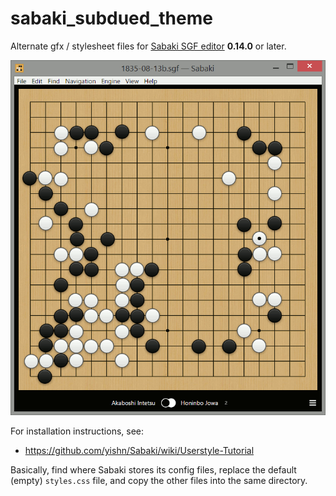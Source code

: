 # sabaki_subdued_theme

Alternate gfx / stylesheet files for [Sabaki SGF editor](https://github.com/yishn/Sabaki) **0.14.0** or later.

![Theme Screenshot](https://raw.githubusercontent.com/fohristiwhirl/sabaki_subdued_theme/master/screenshot.gif)

For installation instructions, see:

* https://github.com/yishn/Sabaki/wiki/Userstyle-Tutorial

Basically, find where Sabaki stores its config files, replace the default (empty) `styles.css` file, and copy the other files into the same directory.
